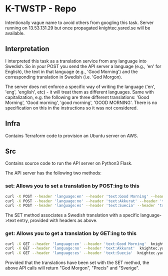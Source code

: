 # K-TWSTP - Repo
Intentionally vague name to avoid others from googling this task.
Server running on 13.53.131.29 but once propagated knightec.yared.se will be available.

## Interpretation
I interpreted this task as a translation service from any language into Swedish. So in your POST you send the API server a language (e.g., 'en' for English), the text in that language (e.g., 'Good Morning') and the corresponding translation in Swedish (i.e. 'God Morgon).

The server does not enforce a specific way of writing the language ('en', 'eng', 'english', etc) - it will treat them as different languages. Same with capitalization, e.g. the following are three different translations: 'Good Morning', 'Good morning', 'good morning', 'GOOD MORNING'. There is no specification on this in the instructions so it was not considered.


## Infra
Contains Terraform code to provision an Ubuntu server on AWS.

## Src
Contains source code to run the API server on Python3 Flask.

The API server has the following two methods:

### set: Allows you to set a translation by POST:ing to this 
```bash
curl -X POST --header 'language:en' --header 'text:Good Morning' --header 'translation:God Morgon'  knightec.yared.se/set
curl -X POST --header 'language:no' --header 'text:Akkurat' --header 'translation:Precis'  knightec.yared.se/set
curl -X POST --header 'language:es' --header 'text:Suecia' --header 'translation:Sverige'  knightec.yared.se/set
```

The SET method associates a Swedish translation with a specific language->text entry, provided with headers as above.

### get: Allows you to get a translation by GET:ing to this
```bash
curl -X GET --header 'language:en' --header 'text:Good Morning'  knightec.yared.se/get
curl -X GET --header 'language:no' --header 'text:Akkurat'  knightec.yared.se/get
curl -X GET --header 'language:es' --header 'text:Suecia'  knightec.yared.se/get
```
Provided that the translations have been set with the SET method, the above API calls will return "God Morgon", "Precis" and "Sverige".
